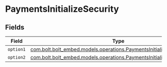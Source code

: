 # PaymentsInitializeSecurity


## Fields

| Field                                                                                                                                   | Type                                                                                                                                    | Required                                                                                                                                | Description                                                                                                                             |
| --------------------------------------------------------------------------------------------------------------------------------------- | --------------------------------------------------------------------------------------------------------------------------------------- | --------------------------------------------------------------------------------------------------------------------------------------- | --------------------------------------------------------------------------------------------------------------------------------------- |
| `option1`                                                                                                                               | [com.bolt.bolt_embed.models.operations.PaymentsInitializeSecurityOption1](../../models/operations/PaymentsInitializeSecurityOption1.md) | :heavy_minus_sign:                                                                                                                      | N/A                                                                                                                                     |
| `option2`                                                                                                                               | [com.bolt.bolt_embed.models.operations.PaymentsInitializeSecurityOption2](../../models/operations/PaymentsInitializeSecurityOption2.md) | :heavy_minus_sign:                                                                                                                      | N/A                                                                                                                                     |